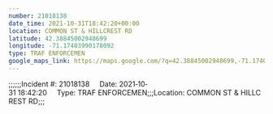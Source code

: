 ```yaml
---
number: 21018138
date_time: 2021-10-31T18:42:20+00:00
location: COMMON ST & HILLCREST RD
latitude: 42.38845002948699
longitude: -71.17403990178092
type: TRAF ENFORCEMEN
google_maps_link: https://maps.google.com/?q=42.38845002948699,-71.17403990178092
---
```


;;;;;;Incident #: 21018138     Date: 2021‐10‐31 18:42:20     Type: TRAF ENFORCEMEN;;;Location: COMMON ST & HILLCREST RD;;;

